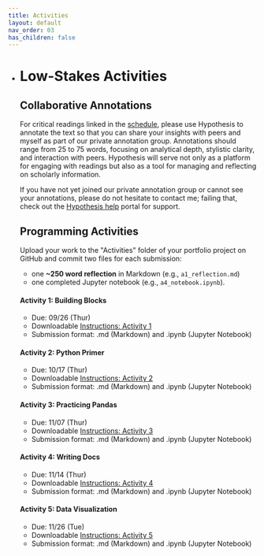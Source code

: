 ```yaml
---
title: Activities
layout: default
nav_order: 03
has_children: false
---
```

- # Low-Stakes Activities

  ## Collaborative Annotations
  
  For critical readings linked in the [schedule](/schedule.md), please use Hypothesis to annotate the text so that you can share your insights with peers and myself as part of our private annotation group. Annotations should range from 25 to 75 words, focusing on analytical depth, stylistic clarity, and interaction with peers. Hypothesis will serve not only as a platform for engaging with readings but also as a tool for managing and reflecting on scholarly information. 
  
  If you have not yet joined our private annotation group or cannot see your annotations, please do not hesitate to contact me; failing that, check out the [Hypothesis help](https://web.hypothes.is/help/) portal for support.
  
  ## Programming Activities
  
  Upload your work to the "Activities" folder of your portfolio project on GitHub and commit two files for each submission:
  
  * one **~250 word reflection** in Markdown (e.g., `a1_reflection.md`)
  * one completed Jupyter notebook (e.g., `a4_notebook.ipynb`).
  
  #### Activity 1: Building Blocks
  
  - Due: 09/26 (Thur) 
  - Downloadable [Instructions: Activity 1](https://colab.research.google.com/github/zmuhls/CCNY-Data-Science/blob/main/assets/activities/activity_1.ipynb)
  - Submission format: .md (Markdown) and .ipynb (Jupyter Notebook)
  
  #### Activity 2: Python Primer
  
  - Due: 10/17 (Thur)
  - Downloadable [Instructions: Activity 2](https://colab.research.google.com/github/zmuhls/CCNY-Data-Science/blob/main/assets/activities/activity_2.ipynb)
  - Submission format: .md (Markdown) and .ipynb (Jupyter Notebook)
  
  #### Activity 3: Practicing Pandas
  
  - Due: 11/07 (Thur)
  - Downloadable [Instructions: Activity 3](https://colab.research.google.com/github/zmuhls/CCNY-Data-Science/blob/main/assets/activities/activity_3.ipynb)
  - Submission format: .md (Markdown) and .ipynb (Jupyter Notebook)
  
  #### Activity 4: Writing Docs
  
  - Due: 11/14 (Thur)
  - Downloadable [Instructions: Activity 4](https://github.com/zmuhls/CCNY-Data-Science/blob/main/assets/activities/activity_4.md)
  - Submission format: .md (Markdown) and .ipynb (Jupyter Notebook) 
  
  #### Activity 5: Data Visualization
  
  - Due: 11/26 (Tue)
  - Downloadable [Instructions: Activity 5](https://github.com/zmuhls/CCNY-Data-Science/blob/main/assets/activities/activity_5.pdf)
  - Submission format: .md (Markdown) and .ipynb (Jupyter Notebook)
